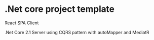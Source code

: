 # .Net core project template

React SPA Client

.Net Core 2.1 Server using CQRS pattern with autoMapper and MediatR
